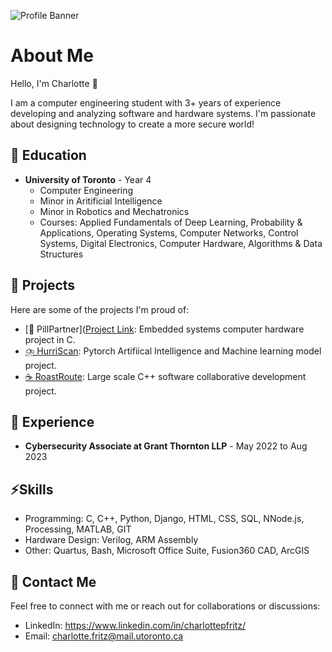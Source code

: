 ![Profile Banner](https://github.com/charlottepfritz/charlottepfritz/assets/133656144/c38b75f8-c104-4381-82c3-fceabde9cbce)
# About Me

Hello, I'm Charlotte 🌼

I am a computer engineering student with 3+ years of experience developing and analyzing software and hardware systems. I'm passionate about designing technology to create a more secure world!

## 🌟 Education

- **University of Toronto** - Year 4
  - Computer Engineering
  - Minor in Aritificial Intelligence
  - Minor in Robotics and Mechatronics
  - Courses: Applied Fundamentals of Deep Learning, Probability & Applications, Operating Systems, Computer Networks, Control Systems, Digital Electronics, Computer Hardware, Algorithms & Data Structures
 
## 💬 Projects

Here are some of the projects I'm proud of:
- [💊 PillPartner]([Project Link](https://github.com/charlottepfritz/PillPartner): Embedded systems computer hardware project in C.
- [⛈️ HurriScan](https://github.com/macaroonforu/HurriScan/tree/main): Pytorch Artifiical Intelligence and Machine learning model project.
- [☕ RoastRoute](https://github.com/ambroseling/RoastRoute-GIS): Large scale C++ software collaborative development project.

## 💼 Experience

- **Cybersecurity Associate at Grant Thornton LLP** - May 2022 to Aug 2023


## ⚡️Skills

- Programming: C, C++, Python, Django, HTML, CSS, SQL, NNode.js, Processing, MATLAB, GIT 
- Hardware Design: Verilog, ARM Assembly
- Other: Quartus, Bash, Microsoft Office Suite, Fusion360 CAD, ArcGIS

## 🔗 Contact Me

Feel free to connect with me or reach out for collaborations or discussions:

- LinkedIn: https://www.linkedin.com/in/charlottepfritz/
- Email: charlotte.fritz@mail.utoronto.ca


